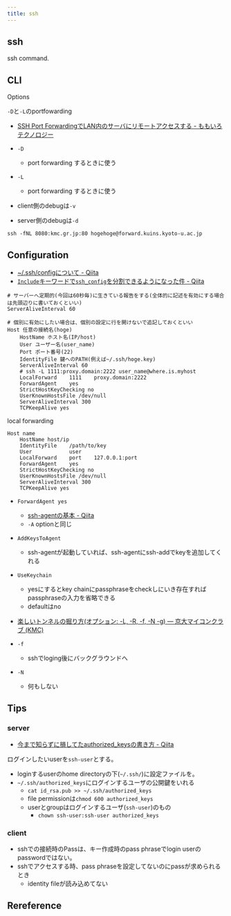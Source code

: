 ```yaml
---
title: ssh
---
```


## ssh
ssh command.

## CLI

Options

`-D`と`-L`のportfowarding

* [SSH Port ForwardingでLAN内のサーバにリモートアクセスする - ももいろテクノロジー](http://inaz2.hatenablog.com/entry/2013/04/30/221348)

* `-D`
    * port forwarding するときに使う
* `-L`
    * port forwarding するときに使う
* client側のdebugは`-v`
* server側のdebugは`-d`

```
ssh -fNL 8080:kmc.gr.jp:80 hogehoge@forward.kuins.kyoto-u.ac.jp
```

## Configuration
* [~/.ssh/configについて - Qiita](http://qiita.com/passol78/items/2ad123e39efeb1a5286b)
* [`Include`キーワードで`ssh_config`を分割できるようになった件 - Qiita](http://qiita.com/masa0x80/items/ecb692ad93f7d06a07b0)

```
# サーバーへ定期的(今回は60秒毎)に生きている報告をする(全体的に記述を有効にする場合は先頭辺りに書いておくといい)
ServerAliveInterval 60

# 個別に有効にしたい場合は、個別の設定に行を開けないで追記しておくといい
Host 任意の接続名(hoge)
    HostName ホスト名(IP/host)
    User ユーザー名(user_name)
    Port ポート番号(22)
    IdentityFile 鍵へのPATH(例えば~/.ssh/hoge.key)
    ServerAliveInterval 60
    # ssh -L 1111:proxy.domain:2222 user_name@where.is.myhost
    LocalForward    1111    proxy.domain:2222
    ForwardAgent    yes
    StrictHostKeyChecking no
    UserKnownHostsFile /dev/null
    ServerAliveInterval 300
    TCPKeepAlive yes
```

local forwarding

```
Host name
    HostName host/ip
    IdentityFile    /path/to/key
    User            user
    LocalForward    port    127.0.0.1:port
    ForwardAgent    yes
    StrictHostKeyChecking no
    UserKnownHostsFile /dev/null
    ServerAliveInterval 300
    TCPKeepAlive yes
```

* `ForwardAgent yes`
    * [ssh-agentの基本 - Qiita](http://qiita.com/yudoufu/items/82f752807893c63f06db)
    * `-A` optionと同じ
* `AddKeysToAgent`
    * ssh-agentが起動していれば、ssh-agentにssh-addでkeyを追加してくれる
* `UseKeychain`
    * yesにするとkey chainにpassphraseをcheckしにいき存在すればpassphraseの入力を省略できる
    * defaultはno

* [楽しいトンネルの掘り方(オプション: -L, -R, -f, -N -g) — 京大マイコンクラブ (KMC)](https://www.kmc.gr.jp/advent-calendar/ssh/2013/12/09/tunnel2.html)

* `-f`
    * sshでloging後にバックグラウンドへ
* `-N`
    * 何もしない


## Tips

### server
* [今まで知らずに損してたauthorized_keysの書き方 - Qiita](https://qiita.com/ryounagaoka/items/0a706a0734664f3c35e0)

ログインしたいuserを`ssh-user`とする。
* loginするuserのhome directoryの下(`~/.ssh/`)に設定ファイルを。
* `~/.ssh/authorized_keys`にログインするユーザの公開鍵をいれる
    * `cat id_rsa.pub >> ~/.ssh/authorized_keys`
    * file permissionは`chmod 600 authorized_keys`
    * userとgroupはログインするユーザ(`ssh-user`)のもの
        * `chown ssh-user:ssh-user authorized_keys`

### client
* sshでの接続時のPassは、キー作成時のpass phraseでlogin userのpasswordではない。
* sshでアクセスする時、pass phraseを設定してないのにpassが求められるとき
    * identity fileが読み込めてない

## Rereference
